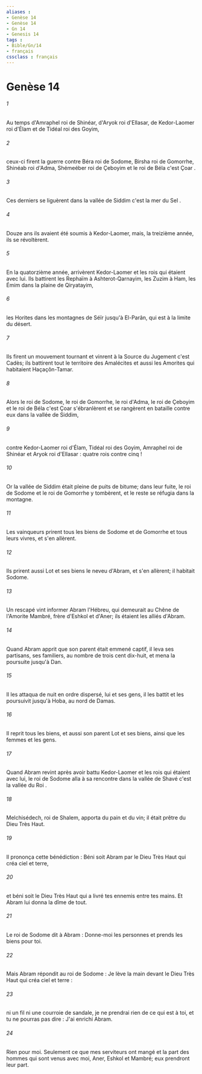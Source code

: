 ```yaml
---
aliases : 
- Genèse 14
- Genèse 14
- Gn 14
- Genesis 14
tags : 
- Bible/Gn/14
- français
cssclass : français
---
```


# Genèse 14

###### 1
Au temps d'Amraphel roi de Shinéar, d'Aryok roi d'Ellasar, de Kedor-Laomer roi d'Élam et de Tidéal roi des Goyim, 
###### 2
ceux-ci firent la guerre contre Béra roi de Sodome, Birsha roi de Gomorrhe, Shinéab roi d'Adma, Shémeéber roi de Çeboyim et le roi de Béla c'est Çoar .
###### 3
Ces derniers se liguèrent dans la vallée de Siddim c'est la mer du Sel . 
###### 4
Douze ans ils avaient été soumis à Kedor-Laomer, mais, la treizième année, ils se révoltèrent. 
###### 5
En la quatorzième année, arrivèrent Kedor-Laomer et les rois qui étaient avec lui. Ils battirent les Rephaïm à Ashterot-Qarnayim, les Zuzim à Ham, les Émim dans la plaine de Qiryatayim, 
###### 6
les Horites dans les montagnes de Séïr jusqu'à El-Parân, qui est à la limite du désert. 
###### 7
Ils firent un mouvement tournant et vinrent à la Source du Jugement c'est Cadès; ils battirent tout le territoire des Amalécites et aussi les Amorites qui habitaient Haçaçôn-Tamar. 
###### 8
Alors le roi de Sodome, le roi de Gomorrhe, le roi d'Adma, le roi de Çeboyim et le roi de Béla c'est Çoar s'ébranlèrent et se rangèrent en bataille contre eux dans la vallée de Siddim, 
###### 9
contre Kedor-Laomer roi d'Élam, Tidéal roi des Goyim, Amraphel roi de Shinéar et Aryok roi d'Ellasar : quatre rois contre cinq ! 
###### 10
Or la vallée de Siddim était pleine de puits de bitume; dans leur fuite, le roi de Sodome et le roi de Gomorrhe y tombèrent, et le reste se réfugia dans la montagne. 
###### 11
Les vainqueurs prirent tous les biens de Sodome et de Gomorrhe et tous leurs vivres, et s'en allèrent.
###### 12
Ils prirent aussi Lot et ses biens le neveu d'Abram, et s'en allèrent; il habitait Sodome. 
###### 13
Un rescapé vint informer Abram l'Hébreu, qui demeurait au Chêne de l'Amorite Mambré, frère d'Eshkol et d'Aner; ils étaient les alliés d'Abram. 
###### 14
Quand Abram apprit que son parent était emmené captif, il leva ses partisans, ses familiers, au nombre de trois cent dix-huit, et mena la poursuite jusqu'à Dan. 
###### 15
Il les attaqua de nuit en ordre dispersé, lui et ses gens, il les battit et les poursuivit jusqu'à Hoba, au nord de Damas. 
###### 16
Il reprit tous les biens, et aussi son parent Lot et ses biens, ainsi que les femmes et les gens.
###### 17
Quand Abram revint après avoir battu Kedor-Laomer et les rois qui étaient avec lui, le roi de Sodome alla à sa rencontre dans la vallée de Shavé c'est la vallée du Roi . 
###### 18
Melchisédech, roi de Shalem, apporta du pain et du vin; il était prêtre du Dieu Très Haut. 
###### 19
Il prononça cette bénédiction : Béni soit Abram par le Dieu Très Haut qui créa ciel et terre, 
###### 20
et béni soit le Dieu Très Haut qui a livré tes ennemis entre tes mains. Et Abram lui donna la dîme de tout.
###### 21
Le roi de Sodome dit à Abram : Donne-moi les personnes et prends les biens pour toi. 
###### 22
Mais Abram répondit au roi de Sodome : Je lève la main devant le Dieu Très Haut qui créa ciel et terre : 
###### 23
ni un fil ni une courroie de sandale, je ne prendrai rien de ce qui est à toi, et tu ne pourras pas dire : J'ai enrichi Abram. 
###### 24
Rien pour moi. Seulement ce que mes serviteurs ont mangé et la part des hommes qui sont venus avec moi, Aner, Eshkol et Mambré; eux prendront leur part. 
